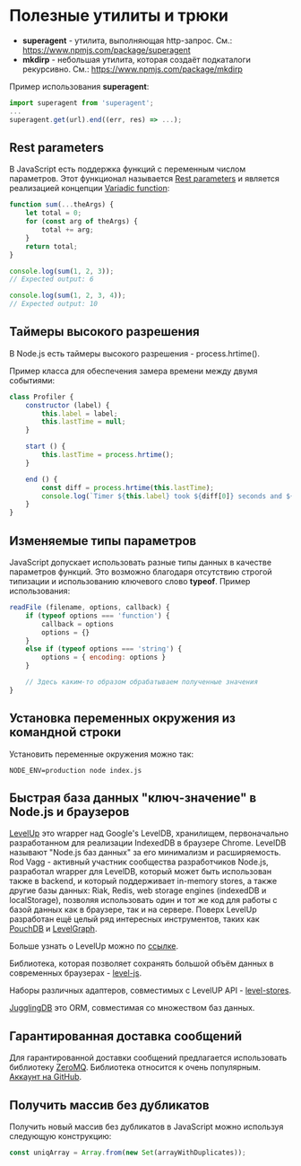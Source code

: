 # Полезные утилиты и трюки

- **superagent** - утилита, выполняющая http-запрос. См.: https://www.npmjs.com/package/superagent
- **mkdirp** - небольшая утилита, которая создаёт подкаталоги рекурсивно. См.: https://www.npmjs.com/package/mkdirp

Пример использования **superagent**:

```js
import superagent from 'superagent';
...
superagent.get(url).end((err, res) => ...);
```

## Rest parameters

В JavaScript есть поддержка функций с переменным числом параметров. Этот функционал называется [Rest parameters](https://developer.mozilla.org/en-US/docs/Web/JavaScript/Reference/Functions/rest_parameters) и является реализацией концепции [Variadic function](https://en.wikipedia.org/wiki/Variadic_function):

```js
function sum(...theArgs) {
    let total = 0;
    for (const arg of theArgs) {
        total += arg;
    }
    return total;
}

console.log(sum(1, 2, 3));
// Expected output: 6

console.log(sum(1, 2, 3, 4));
// Expected output: 10
```

## Таймеры высокого разрешения

В Node.js есть таймеры высокого разрешения - process.hrtime().

Пример класса для обеспечения замера времени между двумя событиями:

```js
class Profiler {
    constructor (label) {
        this.label = label;
        this.lastTime = null;
    }

    start () {
        this.lastTime = process.hrtime();
    }

    end () {
        const diff = process.hrtime(this.lastTime);
        console.log(`Timer ${this.label} took ${diff[0]} seconds and ${diff[1]} nanoseconds.`);
    }
}
```

## Изменяемые типы параметров

JavaScript допускает использовать разные типы данных в качестве параметров функций. Это возможно благодаря отсутствию строгой типизации и использованию ключевого слово **typeof**. Пример использования:

```js
readFile (filename, options, callback) {
    if (typeof options === 'function') {
        callback = options
        options = {}
    }
    else if (typeof options === 'string') {
        options = { encoding: options }
    }

    // Здесь каким-то образом обрабатываем полученные значения
}
```

## Установка переменных окружения из командной строки

Установить переменные окружения можно так:

```shell
NODE_ENV=production node index.js
```

## Быстрая база данных "ключ-значение" в Node.js и браузеров

[LevelUp](https://www.npmjs.com/package/levelup) это wrapper над Google's LevelDB, хранилищем, первоначально разработанном для реализации IndexedDB в браузере Chrome. LevelDB называют "Node.js баз данных" за его минимализм и расширяемость. Rod Vagg - активный участник сообщества разработчиков Node.js, разработал wrapper для LevelDB, который может быть использован также в backend, и который поддерживает in-memory stores, а также другие базы данных: Riak, Redis, web storage engines (indexedDB и localStorage), позволяя использовать один и тот же код для работы с базой данных как в браузере, так и на сервере. Поверх LevelUp разработан ещё целый ряд интересных инструментов, таких как [PouchDB](https://www.npmjs.com/package/pouchdb) и [LevelGraph](https://www.npmjs.com/package/levelgraph).

Больше узнать о LevelUp можно по [ссылке](https://github.com/Level/awesome).

Библиотека, которая позволяет сохранять большой объём данных в современных браузерах - [level-js](https://www.npmjs.com/package/level-js).

Наборы различных адаптеров, совместимых с LevelUP API - [level-stores](https://github.com/Level/awesome#stores).

[JugglingDB](https://github.com/1602/jugglingdb/tree/master) это ORM, совместимая со множеством баз данных.

## Гарантированная доставка сообщений

Для гарантированной доставки сообщений предлагается использовать библиотеку [ZeroMQ](https://zeromq.org/). Библиотека относится к очень популярным. [Аккаунт на GitHub](https://github.com/zeromq).

## Получить массив без дубликатов

Получить новый массив без дубликатов в JavaScript можно используя следующую конструкцию:

```js
const uniqArray = Array.from(new Set(arrayWithDuplicates));
```
